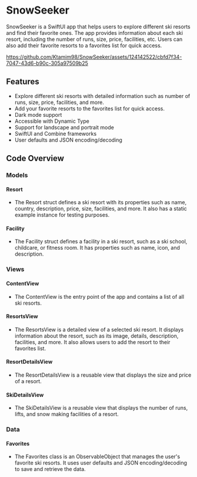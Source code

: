 # SnowSeeker
SnowSeeker is a SwiftUI app that helps users to explore different ski resorts and find their favorite ones. The app provides information about each ski resort, including the number of runs, size, price, facilities, etc. Users can also add their favorite resorts to a favorites list for quick access.

https://github.com/Ktamim98/SnowSeeker/assets/124142522/cbfd7f34-7047-43d6-b90c-305a97509b25

## Features
- Explore different ski resorts with detailed information such as number of runs, size, price, facilities, and more.
- Add your favorite resorts to the favorites list for quick access.
- Dark mode support
- Accessible with Dynamic Type
- Support for landscape and portrait mode
- SwiftUI and Combine frameworks
- User defaults and JSON encoding/decoding


## Code Overview

### Models
#### Resort
- The Resort struct defines a ski resort with its properties such as name, country, description, price, size, facilities, and more. It also has a static example instance for testing purposes.

#### Facility
- The Facility struct defines a facility in a ski resort, such as a ski school, childcare, or fitness room. It has properties such as name, icon, and description.


### Views
#### ContentView
- The ContentView is the entry point of the app and contains a list of all ski resorts.

#### ResortsView
- The ResortsView is a detailed view of a selected ski resort. It displays information about the resort, such as its image, details, description, facilities, and more. It also allows users to add the resort to their favorites list.

#### ResortDetailsView
- The ResortDetailsView is a reusable view that displays the size and price of a resort.

#### SkiDetailsView
- The SkiDetailsView is a reusable view that displays the number of runs, lifts, and snow making facilities of a resort.


### Data
#### Favorites
- The Favorites class is an ObservableObject that manages the user's favorite ski resorts. It uses user defaults and JSON encoding/decoding to save and retrieve the data.

